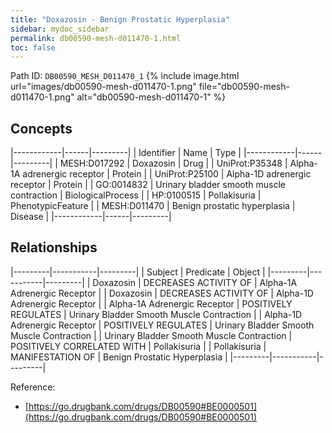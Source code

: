 ```yaml
---
title: "Doxazosin - Benign Prostatic Hyperplasia"
sidebar: mydoc_sidebar
permalink: db00590-mesh-d011470-1.html
toc: false 
---
```



Path ID: `DB00590_MESH_D011470_1`
{% include image.html url="images/db00590-mesh-d011470-1.png" file="db00590-mesh-d011470-1.png" alt="db00590-mesh-d011470-1" %}

## Concepts

|------------|------|---------|
| Identifier | Name | Type    |
|------------|------|---------|
| MESH:D017292 | Doxazosin | Drug |
| UniProt:P35348 | Alpha-1A adrenergic receptor | Protein |
| UniProt:P25100 | Alpha-1D adrenergic receptor | Protein |
| GO:0014832 | Urinary bladder smooth muscle contraction | BiologicalProcess |
| HP:0100515 | Pollakisuria | PhenotypicFeature |
| MESH:D011470 | Benign prostatic hyperplasia | Disease |
|------------|------|---------|

## Relationships

|---------|-----------|---------|
| Subject | Predicate | Object  |
|---------|-----------|---------|
| Doxazosin | DECREASES ACTIVITY OF | Alpha-1A Adrenergic Receptor |
| Doxazosin | DECREASES ACTIVITY OF | Alpha-1D Adrenergic Receptor |
| Alpha-1A Adrenergic Receptor | POSITIVELY REGULATES | Urinary Bladder Smooth Muscle Contraction |
| Alpha-1D Adrenergic Receptor | POSITIVELY REGULATES | Urinary Bladder Smooth Muscle Contraction |
| Urinary Bladder Smooth Muscle Contraction | POSITIVELY CORRELATED WITH | Pollakisuria |
| Pollakisuria | MANIFESTATION OF | Benign Prostatic Hyperplasia |
|---------|-----------|---------|

Reference: 
  - [https://go.drugbank.com/drugs/DB00590#BE0000501](https://go.drugbank.com/drugs/DB00590#BE0000501)

